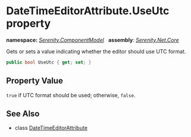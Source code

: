 # DateTimeEditorAttribute.UseUtc property
**namespace:** *[Serenity.ComponentModel](../../README.md#serenity.componentmodel-namespace)*   **assembly**: *[Serenity.Net.Core](../../README.md)*

Gets or sets a value indicating whether the editor should use UTC format.

```csharp
public bool UseUtc { get; set; }
```

## Property Value

`true` if UTC format should be used; otherwise, `false`.

## See Also

* class [DateTimeEditorAttribute](../DateTimeEditorAttribute.md)